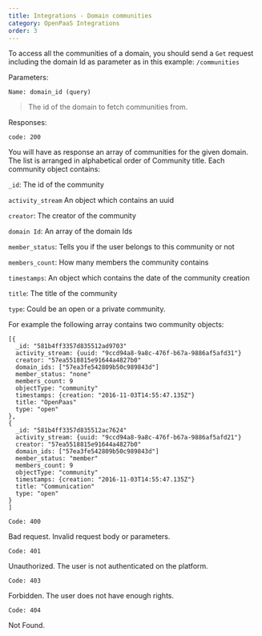 ```yaml
---
title: Integrations - Domain communities
category: OpenPaaS Integrations
order: 3
---
```


To access all the communities of a domain, you should send a `Get` request including the domain Id as parameter as in this example: `/communities`

Parameters:

`Name: domain_id (query)`
>The id of the domain to fetch communities from.

Responses:

`code: 200`
>
You will have as response an array of communities for the given domain. The list is arranged in alphabetical order of Community title. Each community object contains:
>
`_id`: The id of the community
>
`activity_stream` An object which contains an uuid
>
`creator`: The creator of the community
>
`domain Id`: An array of the domain Ids
>
`member_status`: Tells you if the user belongs to this community or not
>
`members_count`: How many members the community contains
>
`timestamps`: An object which contains the date of the community creation
>
`title`: The title of the community
>
`type`: Could be an open or a private community.
>
For example the following array contains two community objects:
```
[{
  _id: "581b4ff3357d835512ad9703"
  activity_stream: {uuid: "9ccd94a8-9a8c-476f-b67a-9886af5afd31"}
  creator: "57ea5518815e91644a4827b0"
  domain_ids: ["57ea3fe542809b50c989843d"]
  member_status: "none"
  members_count: 9
  objectType: "community"
  timestamps: {creation: "2016-11-03T14:55:47.135Z"}
  title: "OpenPaas"
  type: "open"
},
{
  _id: "581b4ff3357d835512ac7624"
  activity_stream: {uuid: "9ccd94a8-9a8c-476f-b67a-9886af5afd21"}
  creator: "57ea5518815e91644a4827b0"
  domain_ids: ["57ea3fe542809b50c989843d"]
  member_status: "member"
  members_count: 9
  objectType: "community"
  timestamps: {creation: "2016-11-03T14:55:47.135Z"}
  title: "Communication"
  type: "open"
}
]
```

`Code: 400`
>
Bad request. Invalid request body or parameters.

`Code: 401`
>
Unauthorized. The user is not authenticated on the platform.

`Code: 403`
>
Forbidden. The user does not have enough rights.

`Code: 404`
>
Not Found.
